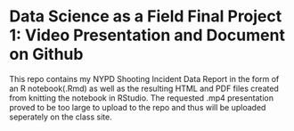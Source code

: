 # Data Science as a Field Final Project 1: Video Presentation and Document on Github

This repo contains my NYPD Shooting Incident Data Report in the form of an R notebook(.Rmd) as well as the resulting HTML and PDF files created from knitting the notebook in RStudio.  The requested .mp4 presentation proved to be too large to upload to the repo and thus will be uploaded seperately on the class site.
